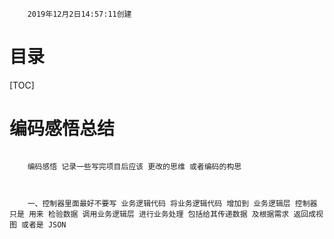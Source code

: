```
	2019年12月2日14:57:11创建
```

# 目录

[TOC]

# 编码感悟总结

```
	
	编码感悟 记录一些写完项目后应该 更改的思维 或者编码的构思
		
```

```
	
	一、控制器里面最好不要写 业务逻辑代码 将业务逻辑代码 增加到 业务逻辑层 控制器只是 用来 检验数据 调用业务逻辑层 进行业务处理 包括给其传递数据 及根据需求 返回成视图 或者是 JSON
	
```

